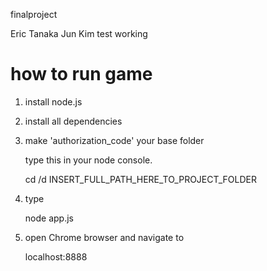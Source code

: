 finalproject

Eric Tanaka
Jun Kim test working

# how to run game

1.  install node.js

2.  install all dependencies

3.  make 'authorization_code' your base folder

    type this in your node console.


    cd /d INSERT_FULL_PATH_HERE_TO_PROJECT_FOLDER

4.  type


    node app.js

5.  open Chrome browser and navigate to


    localhost:8888

